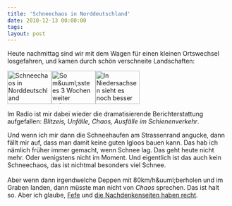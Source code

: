 ```yaml
---
title: 'Schneechaos in Norddeutschland'
date: 2010-12-13 00:00:00 
tags: 
layout: post
---
```

<p>Heute nachmittag sind wir mit dem Wagen f&uuml;r einen kleinen Ortswechsel losgefahren, und kamen durch sch&ouml;n verschneite Landschaften:</p>
<p><a href="http://www.flickr.com/photos/cringe/5257134043/" title="Schneechaos in Norddeutschland by cringe, on Flickr"><img src="http://farm6.static.flickr.com/5163/5257134043_fb37efbc9d_t.jpg" height="75" alt="Schneechaos in Norddeutschland" width="100" /></a><a href="http://www.flickr.com/photos/cringe/5257201185/" title="So m&uuml;sste es 3 Wochen weiter gehen... by cringe, on Flickr"><img src="http://farm6.static.flickr.com/5046/5257201185_4d6f625698_t.jpg" height="75" alt="So m&amp;uuml;sste es 3 Wochen weiter gehen..." width="100" /></a><a href="http://www.flickr.com/photos/cringe/5257463763/" title="In Niedersachsen sieht es noch besser aus by cringe, on Flickr"><img src="http://farm6.static.flickr.com/5163/5257463763_44b9673d27_t.jpg" height="75" alt="In Niedersachsen sieht es noch besser aus" width="100" /></a></p>
<div>Im Radio ist mir dabei wieder die dramatisierende Berichterstattung aufgefallen: <em>Blitzeis, Unf&auml;lle, Chaos, Ausf&auml;lle im Schienenverkehr</em>.</div>
<p />
<div>Und wenn ich mir dann die Schneehaufen am Strassenrand angucke, dann f&auml;llt mir auf, dass man damit keine guten Igloos bauen kann. Das hab ich n&auml;mlich fr&uuml;her immer gemacht, wenn Schnee lag. Das geht heute nicht mehr. Oder wenigstens nicht im Moment. Und eigentlich ist das auch kein Schneechaos, das ist nichtmal besonders viel Schnee.</div>
<div><br />Aber wenn dann irgendwelche Deppen mit 80km/h&amp;uuml;berholen und im Graben landen, dann m&uuml;sste man nicht von <em>Chaos</em> sprechen. Das ist halt so. Aber ich glaube, <a href="http://blog.fefe.de/?ts=b3f8a84c">Fefe</a> und <a href="http://www.nachdenkseiten.de/?p=7694">die Nachdenkenseiten haben recht</a>.</div>
